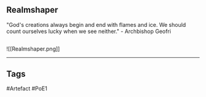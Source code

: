 ## Realmshaper
"God's creations always begin and end with flames and ice.
We should count ourselves lucky when we see neither."
\- Archbishop Geofri
##
![[Realmshaper.png]]

---
## Tags
#Artefact
#PoE1